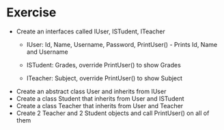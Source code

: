 
# Exercise

*   Create an interfaces called IUser, ISTudent, ITeacher
    *   IUser: Id, Name, Username, Password, PrintUser() - Prints Id, Name and Username
    
    *   ISTudent: Grades, override PrintUser() to show Grades
    *   ITeacher: Subject, override PrintUser() to show Subject
* Create an abstract class User and inherits from IUser
* Create a class Student that inherits from User and ISTudent
* Create a class Teacher that inherits from User and Teacher
* Create 2 Teacher and 2 Student objects and call PrintUser() on all of them

